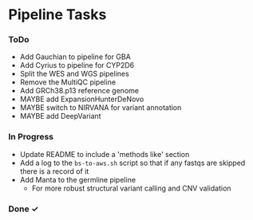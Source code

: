 # Pipeline Tasks

### ToDo
 
- Add Gauchian to pipeline for GBA
- Add Cyrius to pipeline for CYP2D6
- Split the WES and WGS pipelines
- Remove the MultiQC pipeline
- Add GRCh38.p13 reference genome
- MAYBE add ExpansionHunterDeNovo
- MAYBE switch to NIRVANA for variant annotation
- MAYBE add DeepVariant

### In Progress

- Update README to include a 'methods like' section
- Add a log to the `bs-to-aws.sh` script so that if any fastqs are skipped there is a record of it
- Add Manta to the germline pipeline
  - For more robust structural variant calling and CNV validation

### Done ✓

